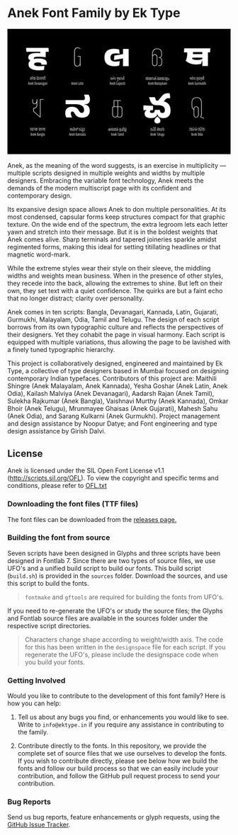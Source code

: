 Anek Font Family by Ek Type
===========================
![Anek Multi-script Typefamily Sample Image](promotion/Anek_Header.gif)

Anek, as the meaning of the word suggests, is an exercise in multiplicity — multiple scripts designed in multiple weights and widths by multiple designers. Embracing the variable font technology, Anek meets the demands of the modern multiscript page with its confident and contemporary design.

Its expansive design space allows Anek to don multiple personalities. At its most condensed, capsular forms keep structures compact for that graphic texture. On the wide end of the spectrum, the extra legroom lets each letter yawn and stretch into their message. But it is in the boldest weights that Anek comes alive. Sharp terminals and tapered joineries sparkle amidst regimented forms, making this ideal for setting titillating headlines or that magnetic word-mark.

While the extreme styles wear their style on their sleeve, the middling widths and weights mean business. When in the presence of other styles, they recede into the back, allowing the extremes to shine. But left on their own, they set text with a quiet confidence. The quirks are but a faint echo that no longer distract; clarity over personality.

Anek comes in ten scripts: Bangla, Devanagari, Kannada, Latin, Gujarati, Gurmukhi, Malayalam, Odia, Tamil and Telugu. The design of each script borrows from its own typographic culture and reflects the perspectives of their designers. Yet they cohabit the page in visual harmony. Each script is equipped with multiple variations, thus allowing the page to be lavished with a finely tuned typographic hierarchy.

This project is collaboratively designed, engineered and maintained by Ek Type, a collective of type designers based in Mumbai focused on designing contemporary Indian typefaces. Contributors of this project are: Maithili Shingre (Anek Malayalam, Anek Kannada), Yesha Goshar (Anek Latin, Anek Odia), Kailash Malviya (Anek Devanagari), Aadarsh Rajan (Anek Tamil), Sulekha Rajkumar (Anek Bangla), Vaishnavi Murthy (Anek Kannada), Omkar Bhoir (Anek Telugu), Mrunmayee Ghaisas (Anek Gujarati), Mahesh Sahu (Anek Odia), and Sarang Kulkarni (Anek Gurmukhi). Project management and design assistance by Noopur Datye; and Font engineering and type design assistance by Girish Dalvi.

License
-------
Anek is licensed under the SIL Open Font License v1.1 (<http://scripts.sil.org/OFL>). To view the copyright and specific terms and conditions, please refer to [OFL.txt](OFL.txt)

### Downloading the font files (TTF files)

The font files can be downloaded from the [releases page.](https://github.com/EkType/Anek/releases)

### Building the font from source
Seven scripts have been designed in Glyphs and three scripts have been designed in Fontlab 7. Since there are two types of source files, we use UFO's and a unified build script to build our fonts. This build script (`build.sh`) is provided in the `sources` folder. Download the sources, and use this script to build the fonts.  
> `fontmake` and `gftools` are required for building the fonts from UFO's. 

If you need to re-generate the UFO's or study the source files; the Glyphs and Fontlab source files are available in the sources folder under the respective script directories.

> Characters change shape according to weight/width axis. The code for this has been written in the `designspace` file for each script. If you regenerate the UFO's, please include the designspace code when you build your fonts.

### Getting Involved

Would you like to contribute to the development of this font family? Here is how you can help:

1. Tell us about any bugs you find, or enhancements you would like to see. Write to `info@ektype.in` if you require any assistance in contributing to the family.

2. Contribute directly to the fonts. In this repository, we provide the complete set of source files that we use ourselves to develop the fonts. If you wish to contribute directly, please see below how we build the fonts and follow our build process so that we can easily include your contribution, and follow the GitHub pull request process to send your contribution.

### Bug Reports

Send us bug reports, feature enhancements or glyph requests, using the [GitHub Issue Tracker](https://github.com/EkType/Anek/issues/).